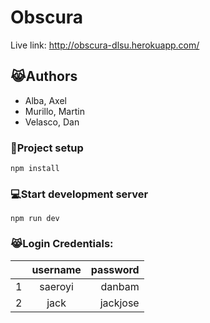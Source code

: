 # Obscura

Live link: http://obscura-dlsu.herokuapp.com/

## :joy_cat:Authors
* Alba, Axel
* Murillo, Martin
* Velasco, Dan

### :floppy_disk:Project setup
```
npm install
```

### :computer:Start development server
```
npm run dev
```

### :joy_cat:Login Credentials:
| | username | password |
|-|:--------:| --------:|
|1| saeroyi  | danbam   |
|2| jack     | jackjose |

